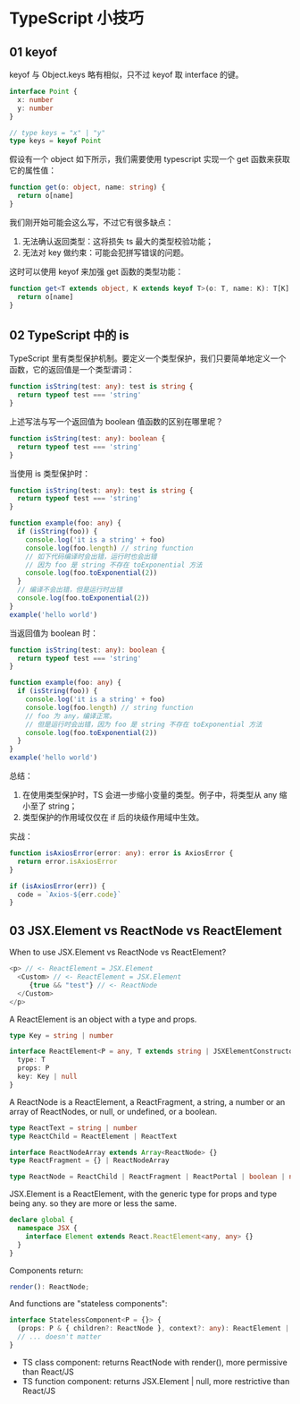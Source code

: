 # TypeScript 小技巧

## 01 keyof

keyof 与 Object.keys 略有相似，只不过 keyof 取 interface 的键。

```ts
interface Point {
  x: number
  y: number
}

// type keys = "x" | "y"
type keys = keyof Point
```

假设有一个 object 如下所示，我们需要使用 typescript 实现一个 get 函数来获取它的属性值：

```ts
function get(o: object, name: string) {
  return o[name]
}
```

我们刚开始可能会这么写，不过它有很多缺点：

1. 无法确认返回类型：这将损失 ts 最大的类型校验功能；
2. 无法对 key 做约束：可能会犯拼写错误的问题。

这时可以使用 keyof 来加强 get 函数的类型功能：

```ts
function get<T extends object, K extends keyof T>(o: T, name: K): T[K] {
  return o[name]
}
```

## 02 TypeScript 中的 is

TypeScript 里有类型保护机制。要定义一个类型保护，我们只要简单地定义一个函数，它的返回值是一个类型谓词：

```ts
function isString(test: any): test is string {
  return typeof test === 'string'
}
```

上述写法与写一个返回值为 boolean 值函数的区别在哪里呢？

```ts
function isString(test: any): boolean {
  return typeof test === 'string'
}
```

当使用 is 类型保护时：

```ts
function isString(test: any): test is string {
  return typeof test === 'string'
}

function example(foo: any) {
  if (isString(foo)) {
    console.log('it is a string' + foo)
    console.log(foo.length) // string function
    // 如下代码编译时会出错，运行时也会出错
    // 因为 foo 是 string 不存在 toExponential 方法
    console.log(foo.toExponential(2))
  }
  // 编译不会出错，但是运行时出错
  console.log(foo.toExponential(2))
}
example('hello world')
```

当返回值为 boolean 时：

```ts
function isString(test: any): boolean {
  return typeof test === 'string'
}

function example(foo: any) {
  if (isString(foo)) {
    console.log('it is a string' + foo)
    console.log(foo.length) // string function
    // foo 为 any，编译正常。
    // 但是运行时会出错，因为 foo 是 string 不存在 toExponential 方法
    console.log(foo.toExponential(2))
  }
}
example('hello world')
```

总结：

1. 在使用类型保护时，TS 会进一步缩小变量的类型。例子中，将类型从 any 缩小至了 string；
2. 类型保护的作用域仅仅在 if 后的块级作用域中生效。

实战：

```ts
function isAxiosError(error: any): error is AxiosError {
  return error.isAxiosError
}

if (isAxiosError(err)) {
  code = `Axios-${err.code}`
}
```

## 03 JSX.Element vs ReactNode vs ReactElement

When to use JSX.Element vs ReactNode vs ReactElement?

```js
<p> // <- ReactElement = JSX.Element
  <Custom> // <- ReactElement = JSX.Element
     {true && "test"} // <- ReactNode
  </Custom>
</p>
```

A ReactElement is an object with a type and props.

```ts
type Key = string | number

interface ReactElement<P = any, T extends string | JSXElementConstructor<any> = string | JSXElementConstructor<any>> {
  type: T
  props: P
  key: Key | null
}
```

A ReactNode is a ReactElement, a ReactFragment, a string, a number or an array of ReactNodes, or null, or undefined, or a boolean.

```ts
type ReactText = string | number
type ReactChild = ReactElement | ReactText

interface ReactNodeArray extends Array<ReactNode> {}
type ReactFragment = {} | ReactNodeArray

type ReactNode = ReactChild | ReactFragment | ReactPortal | boolean | null | undefined
```

JSX.Element is a ReactElement, with the generic type for props and type being any. so they are more or less the same.

```ts
declare global {
  namespace JSX {
    interface Element extends React.ReactElement<any, any> {}
  }
}
```

Components return:

```ts
render(): ReactNode;
```

And functions are "stateless components":

```ts
interface StatelessComponent<P = {}> {
  (props: P & { children?: ReactNode }, context?: any): ReactElement | null
  // ... doesn't matter
}
```

- TS class component: returns ReactNode with render(), more permissive than React/JS
- TS function component: returns JSX.Element | null, more restrictive than React/JS
